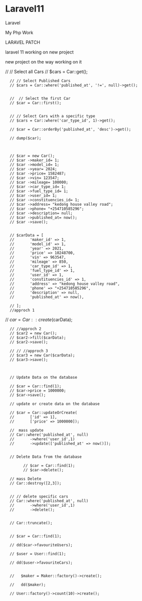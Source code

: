 # Laravel11
Laravel 

 My Php Work 


LARAVEL PATCH 


 laravel 11  working on new project 

  new project on the way working on it 

  
 // // Select all Cars
      // $cars = Car::get();


      // // Select Published Cars
      // $cars = Car::where('published_at', '!=', null)->get();


      //  // Select the first Car
      // $car = Car::first();


      // // Select Cars with a specific type
      // $cars = Car::where('car_type_id', 1)->get();
      
      // $car = Car::orderBy('published_at', 'desc')->get();
      
      // dump($car);



      // $car = new Car();
      // $car ->maker_id= 1;  
      // $car ->model_id= 1;   
      // $car ->year= 2024;   
      // $car ->price= 1582487;   
      // $car ->vin= 123547;   
      // $car ->mileage= 100000;   
      // $car ->car_type_id= 1;   
      // $car ->fuel_type_id= 1;   
      // $car ->user_id= 1;   
      // $car ->constituencies_id= 1;   
      // $car ->address= "kedong house valley road";   
      // $car ->phone= "+254710585296";   
      // $car ->description= null;   
      // $car ->published_at= now(); 
      // $car ->save(); 
      
      
      // $carData = [
      //       'maker_id' => 1,  
      //       'model_id' => 1,   
      //       'year' => 2021,   
      //       'price' => 10248700,   
      //       'vin' => 963547,   
      //       'mileage' => 850,   
      //       'car_type_id' => 1,   
      //       'fuel_type_id' => 1,   
      //       'user_id' => 1,   
      //       'constituencies_id' => 1,   
      //       'address' => "kedong house valley road",   
      //       'phone' => "+254710585296",   
      //       'description' => null,   
      //       'published_at' => now(), 

      // ];
      //approch 1
//      $car= Car::create($carData);


      // //approch 2
      // $car2 = new Car();
      // $car2->fill($carData);
      // $car2->save();

      // // //approch 3
      // $car3 = new Car($carData);
      // $car3->save();



      // Update Data on the database

      // $car = Car::find(1);
      // $car->price = 1000000;
      // $car->save();

      // update or create data on the database

      // $car = Car::updateOrCreate(
      //       ['id' => 1],
      //       ['price' => 1000000]);

      //  mass update
      // Car::where('published_at', null)
      //       ->where('user_id',1)
      //       ->update(['published_at' => now()]);
   

      // Delete Data from the database

            // $car = Car::find(1);
            // $car->delete();

      // mass Delete 
      // Car::destroy([2,3]);
       

      // // delete specific cars 
      // Car::where('published_at', null)
      //       ->where('user_id',1)
      //       ->delete();


      // Car::truncate();


      // $car = Car::find(1);

      // dd($car->favouriteUsers);

      // $user = User::find(1);

      // dd($user->favouriteCars);


      //   $maker = Maker::factory()->create();

      //   dd($maker);

      // User::factory()->count(10)->create();